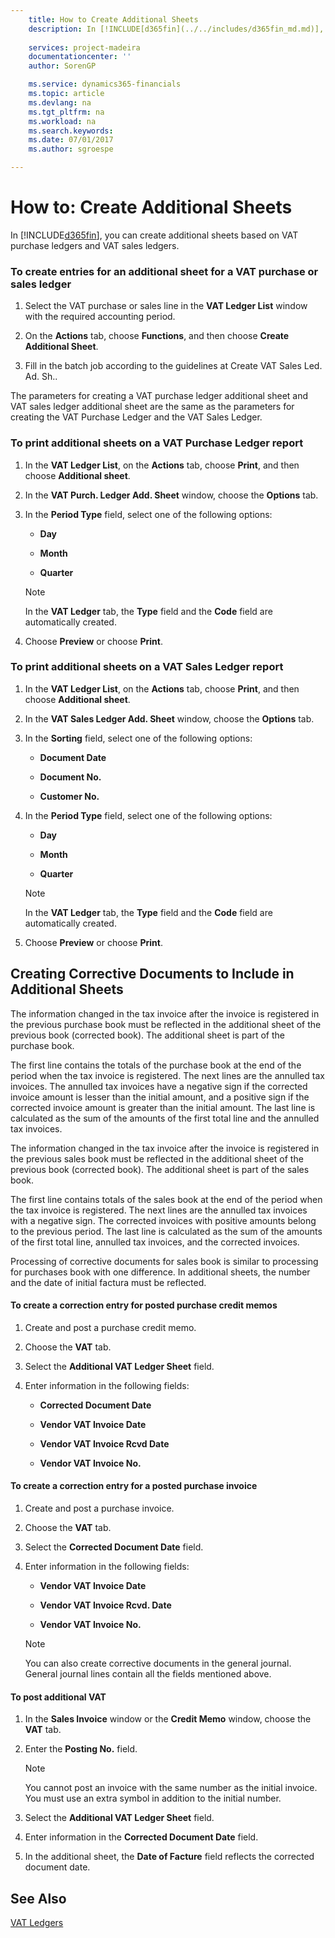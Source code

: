 ```yaml
---
    title: How to Create Additional Sheets 
    description: In [!INCLUDE[d365fin](../../includes/d365fin_md.md)], you can create additional sheets based on VAT purchase ledgers and VAT sales ledgers.
    
    services: project-madeira 
    documentationcenter: ''
    author: SorenGP

    ms.service: dynamics365-financials
    ms.topic: article
    ms.devlang: na
    ms.tgt_pltfrm: na
    ms.workload: na
    ms.search.keywords:
    ms.date: 07/01/2017
    ms.author: sgroespe

---
```

# How to: Create Additional Sheets
In [!INCLUDE[d365fin](../../includes/d365fin_md.md)], you can create additional sheets based on VAT purchase ledgers and VAT sales ledgers.  
  
### To create entries for an additional sheet for a VAT purchase or sales ledger  
  
1.  Select the VAT purchase or sales line in the **VAT Ledger List** window with the required accounting period.  
  
2.  On the **Actions** tab, choose **Functions**, and then choose **Create Additional Sheet**.  
  
3.  Fill in the batch job according to the guidelines at Create VAT Sales Led. Ad. Sh..  
  
 The parameters for creating a VAT purchase ledger additional sheet and VAT sales ledger additional sheet are the same as the parameters for creating the VAT Purchase Ledger and the VAT Sales Ledger.  
  
### To print additional sheets on a VAT Purchase Ledger report  
  
1.  In the **VAT Ledger List**, on the **Actions** tab, choose **Print**, and then choose **Additional sheet**.  
  
2.  In the **VAT Purch. Ledger Add. Sheet** window, choose the **Options** tab.  
  
3.  In the **Period Type** field, select one of the following options:  
  
    -   **Day**  
  
    -   **Month**  
  
    -   **Quarter**  
  
    > [!NOTE]  
    >  In the **VAT Ledger** tab, the **Type** field and the **Code** field are automatically created.  
  
4.  Choose **Preview** or choose **Print**.  
  
### To print additional sheets on a VAT Sales Ledger report  
  
1.  In the **VAT Ledger List**, on the **Actions** tab, choose **Print**, and then choose **Additional sheet**.  
  
2.  In the **VAT Sales Ledger Add. Sheet** window, choose the **Options** tab.  
  
3.  In the **Sorting** field, select one of the following options:  
  
    -   **Document Date**  
  
    -   **Document No.**  
  
    -   **Customer No.**  
  
4.  In the **Period Type** field, select one of the following options:  
  
    -   **Day**  
  
    -   **Month**  
  
    -   **Quarter**  
  
    > [!NOTE]  
    >  In the **VAT Ledger** tab, the **Type** field and the **Code** field are automatically created.  
  
5.  Choose **Preview** or choose **Print**.  
  
## Creating Corrective Documents to Include in Additional Sheets  
 The information changed in the tax invoice after the invoice is registered in the previous purchase book must be reflected in the additional sheet of the previous book (corrected book). The additional sheet is part of the purchase book.  
  
 The first line contains the totals of the purchase book at the end of the period when the tax invoice is registered. The next lines are the annulled tax invoices. The annulled tax invoices have a negative sign if the corrected invoice amount is lesser than the initial amount, and a positive sign if the corrected invoice amount is greater than the initial amount. The last line is calculated as the sum of the amounts of the first total line and the annulled tax invoices.  
  
 The information changed in the tax invoice after the invoice is registered in the previous sales book must be reflected in the additional sheet of the previous book (corrected book). The additional sheet is part of the sales book.  
  
 The first line contains totals of the sales book at the end of the period when the tax invoice is registered. The next lines are the annulled tax invoices with a negative sign. The corrected invoices with positive amounts belong to the previous period. The last line is calculated as the sum of the amounts of the first total line, annulled tax invoices, and the corrected invoices.  
  
 Processing of corrective documents for sales book is similar to processing for purchases book with one difference. In additional sheets, the number and the date of initial factura must be reflected.  
  
#### To create a correction entry for posted purchase credit memos  
  
1.  Create and post a purchase credit memo.  
  
2.  Choose the **VAT** tab.  
  
3.  Select the **Additional VAT Ledger Sheet** field.  
  
4.  Enter information in the following fields:  
  
    -   **Corrected Document Date**  
  
    -   **Vendor VAT Invoice Date**  
  
    -   **Vendor VAT Invoice Rcvd Date**  
  
    -   **Vendor VAT Invoice No.**  
  
#### To create a correction entry for a posted purchase invoice  
  
1.  Create and post a purchase invoice.  
  
2.  Choose the **VAT** tab.  
  
3.  Select the **Corrected Document Date** field.  
  
4.  Enter information in the following fields:  
  
    -   **Vendor VAT Invoice Date**  
  
    -   **Vendor VAT Invoice Rcvd. Date**  
  
    -   **Vendor VAT Invoice No.**  
  
    > [!NOTE]  
    >  You can also create corrective documents in the general journal. General journal lines contain all the fields mentioned above.  
  
#### To post additional VAT  
  
1.  In the **Sales Invoice** window or the **Credit Memo** window, choose the **VAT** tab.  
  
2.  Enter the **Posting No.** field.  
  
    > [!NOTE]  
    >  You cannot post an invoice with the same number as the initial invoice. You must use an extra symbol in addition to the initial number.  
  
3.  Select the **Additional VAT Ledger Sheet** field.  
  
4.  Enter information in the **Corrected Document Date** field.  
  
5.  In the additional sheet, the **Date of Facture** field reflects the corrected document date.  
  
## See Also  
 [VAT Ledgers](vat-ledgers.md)